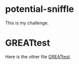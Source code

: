 # potential-sniffle
This is my challenge.
# GREATtest
  Here is the other file [GREATtest](https://github.com/kagari0/potential-sniffle/blob/main/GREATtest.md).
